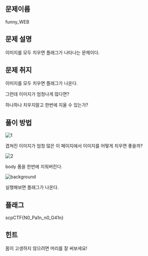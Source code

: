 ## 문제이름

funny_WEB



## 문제 설명

이미지를 모두 치우면 플래그가 나타나는 문제이다.



## 문제 취지

이미지를 모두 치우면 플래그가 나온다.

그런데 이미지가 엄청나게 많다면?

하나하나 치우지말고 한번에 지울 수 있는가?



## 풀이 방법

![1](https://user-images.githubusercontent.com/40850499/67078349-16d21580-f1cc-11e9-90d9-753334dc5886.PNG)

겹쳐진 이미지가 엄청 많은 이 페이지에서 이미지를 어떻게 치우면 좋을까?



![2](https://user-images.githubusercontent.com/40850499/67078381-2b161280-f1cc-11e9-8958-8f5f5b0c83df.PNG)

body 폼을 한번에 지워버린다.

![background](https://user-images.githubusercontent.com/40850499/67079176-aaf0ac80-f1cd-11e9-871f-a7d588a95f3c.PNG)



실행해보면 플래그가 나온다.



## 플래그 

scpCTF{N0_Pa1n_n0_G41n}



## 힌트

몸이 고생하지 않으려면 머리를 잘 써보세요!